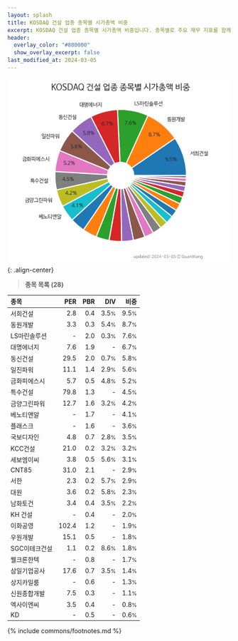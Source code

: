 ```yaml
---
layout: splash
title: KOSDAQ 건설 업종 종목별 시가총액 비중
excerpt: KOSDAQ 건설 업종 종목별 시가총액 비중입니다. 종목별로 주요 재무 지표를 함께 표시합니다.
header:
  overlay_color: "#800000"
  show_overlay_excerpt: false
last_modified_at: 2024-03-05
---
```



![KOSDAQ 건설 업종 종목별 시가총액 비중](/stats/sector/images/kosdaq_업종_건설_종목.png){: .align-center}


> **종목 목록 (28)**<a id="list"></a>

| **종목** | **PER** | **PBR** | **DIV** | **비중** |
| :------- | ------: | ------: | ------: | -------: |
| 서희건설 | 2.8 | 0.4 | 3.5<small>%</small> | 9.5<small>%</small> |
| 동원개발 | 3.3 | 0.3 | 5.4<small>%</small> | 8.7<small>%</small> |
| LS마린솔루션 | - | 2.0 | 0.3<small>%</small> | 7.6<small>%</small> |
| 대명에너지 | 7.6 | 1.9 | - | 6.7<small>%</small> |
| 동신건설 | 29.5 | 2.0 | 0.7<small>%</small> | 5.8<small>%</small> |
| 일진파워 | 11.1 | 1.4 | 2.9<small>%</small> | 5.6<small>%</small> |
| 금화피에스시 | 5.7 | 0.5 | 4.8<small>%</small> | 5.2<small>%</small> |
| 특수건설 | 79.8 | 1.3 | - | 4.5<small>%</small> |
| 금양그린파워 | 12.7 | 1.6 | 3.2<small>%</small> | 4.2<small>%</small> |
| 베노티앤알 | - | 1.7 | - | 4.1<small>%</small> |
| 플래스크 | - | 1.6 | - | 3.6<small>%</small> |
| 국보디자인 | 4.8 | 0.7 | 2.8<small>%</small> | 3.5<small>%</small> |
| KCC건설 | 21.0 | 0.2 | 3.2<small>%</small> | 3.2<small>%</small> |
| 세보엠이씨 | 3.8 | 0.5 | 5.6<small>%</small> | 3.1<small>%</small> |
| CNT85 | 31.0 | 2.1 | - | 2.9<small>%</small> |
| 서한 | 2.3 | 0.2 | 5.7<small>%</small> | 2.9<small>%</small> |
| 대원 | 3.6 | 0.2 | 5.8<small>%</small> | 2.3<small>%</small> |
| 남화토건 | 3.4 | 0.4 | 3.5<small>%</small> | 2.2<small>%</small> |
| KH 건설 | - | 0.4 | - | 2.0<small>%</small> |
| 이화공영 | 102.4 | 1.2 | - | 1.9<small>%</small> |
| 우원개발 | 15.1 | 0.5 | - | 1.8<small>%</small> |
| SGC이테크건설 | 1.1 | 0.2 | 8.6<small>%</small> | 1.8<small>%</small> |
| 웰크론한텍 | - | 0.8 | - | 1.7<small>%</small> |
| 삼일기업공사 | 17.6 | 0.7 | 3.5<small>%</small> | 1.4<small>%</small> |
| 상지카일룸 | - | 0.6 | - | 1.3<small>%</small> |
| 신원종합개발 | 7.5 | 0.3 | - | 1.1<small>%</small> |
| 엑사이엔씨 | 3.5 | 0.4 | - | 0.8<small>%</small> |
| KD | - | 0.5 | - | 0.6<small>%</small> |

{% include commons/footnotes.md %}